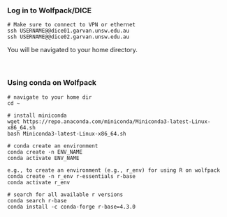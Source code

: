 ### Log in to Wolfpack/DICE

```
# Make sure to connect to VPN or ethernet
ssh USERNAME@@dice01.garvan.unsw.edu.au
ssh USERNAME@@dice02.garvan.unsw.edu.au
```
You will be navigated to your home directory. <br><br><br>



### Using conda on Wolfpack


```
# navigate to your home dir
cd ~

# install miniconda
wget https://repo.anaconda.com/miniconda/Miniconda3-latest-Linux-x86_64.sh
bash Miniconda3-latest-Linux-x86_64.sh

# conda create an environment
conda create -n ENV_NAME
conda activate ENV_NAME

e.g., to create an environment (e.g., r_env) for using R on wolfpack
conda create -n r_env r-essentials r-base
conda activate r_env

# search for all available r versions
conda search r-base
conda install -c conda-forge r-base=4.3.0

```
